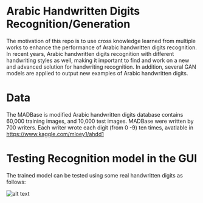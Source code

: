 # Arabic Handwritten Digits Recognition/Generation

The motivation of this repo is to use cross knowledge learned from multiple works to enhance the performance of Arabic handwritten digits recognition. In recent years, Arabic handwritten digits recognition with different handwriting styles as well, making it important to find and work on a new and advanced solution for handwriting recognition. In addition, several GAN models are applied to output new examples of Arabic handwritten digits.

# Data
The MADBase is modified Arabic handwritten digits database contains 60,000 training images, and 10,000 test images. MADBase were written by 700 writers. Each writer wrote each digit (from 0 -9) ten times, avatlable in https://www.kaggle.com/mloey1/ahdd1

# Testing Recognition model in the GUI
The trained model can be tested using some real handwritten digits as follows: 

![alt text](https://github.com/F-Aghaeipoor/Data-Science-Arabic-Handwritten-Digits-Recognition/blob/main/Sources/GUI.bmp)
